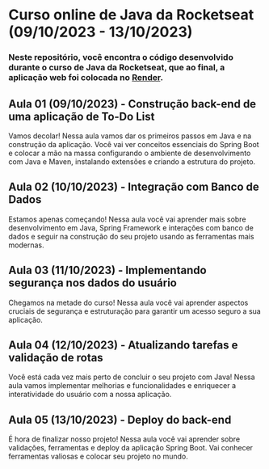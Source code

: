 # Curso online de Java da Rocketseat (09/10/2023 - 13/10/2023)
### Neste repositório, você encontra o código desenvolvido durante o curso de Java da Rocketseat, que ao final, a aplicação web foi colocada no [Render](render.com).

## Aula 01 (09/10/2023) - Construção back-end de uma aplicação de To-Do List
Vamos decolar! Nessa aula vamos dar os primeiros passos em Java e na construção da aplicação. Você vai ver conceitos essenciais do Spring Boot e colocar a mão na massa configurando o ambiente de desenvolvimento com Java e Maven, instalando extensões e criando a estrutura do projeto.

## Aula 02 (10/10/2023) - Integração com Banco de Dados
Estamos apenas começando! Nessa aula você vai aprender mais sobre desenvolvimento em Java, Spring Framework e interações com banco de dados e seguir na construção do seu projeto usando as ferramentas mais modernas.

## Aula 03 (11/10/2023) - Implementando segurança nos dados do usuário
Chegamos na metade do curso! Nessa aula você vai aprender aspectos cruciais de segurança e estruturação para garantir um acesso seguro a sua aplicação.

## Aula 04 (12/10/2023) - Atualizando tarefas e validação de rotas
Você está cada vez mais perto de concluir o seu projeto com Java! Nessa aula vamos implementar melhorias e funcionalidades e enriquecer a interatividade do usuário com a nossa aplicação.

## Aula 05 (13/10/2023) - Deploy do back-end
É hora de finalizar nosso projeto! Nessa aula você vai aprender sobre validações, ferramentas e deploy da aplicação Spring Boot. Vai conhecer ferramentas valiosas e colocar seu projeto no mundo.
